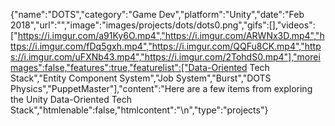 {"name":"DOTS","category":"Game Dev","platform":"Unity","date":"Feb 2018","url":"","image":"images/projects/dots/dots0.png","gifs":[],"videos":["https://i.imgur.com/a91Ky6O.mp4","https://i.imgur.com/ARWNx3D.mp4","https://i.imgur.com/fDq5gxh.mp4","https://i.imgur.com/QQFu8CK.mp4","https://i.imgur.com/uFXNb43.mp4","https://i.imgur.com/2TohdS0.mp4"],"moreimages":false,"features":true,"featurelist":["Data-Oriented Tech Stack","Entity Component System","Job System","Burst","DOTS Physics","PuppetMaster"],"content":"Here are a few items from exploring the Unity Data-Oriented Tech Stack","htmlenable":false,"htmlcontent":"\n","type":"projects"}
